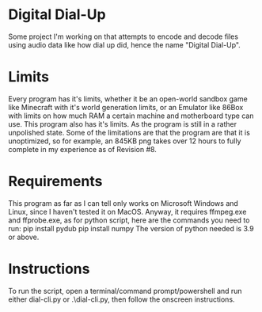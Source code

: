 # Digital Dial-Up
Some project I'm working on that attempts to encode and decode files using audio data like how dial up did, hence the name "Digital Dial-Up".

# Limits
Every program has it's limits, whether it be an open-world sandbox game like Minecraft with it's world generation limits, or an Emulator like 86Box with limits on how much RAM a certain machine and motherboard type can use. This program also has it's limits. As the program is still in a rather unpolished state. Some of the limitations are that the program are that it is unoptimized, so for example, an 845KB png takes over 12 hours to fully complete in my experience as of Revision #8.

# Requirements
This program as far as I can tell only works on Microsoft Windows and Linux, since I haven't tested it on MacOS. Anyway, it requires ffmpeg.exe and ffprobe.exe, as for python script, here are the commands you need to run: 
pip install pydub
pip install numpy
The version of python needed is 3.9 or above.

# Instructions
To run the script, open a terminal/command prompt/powershell and run either dial-cli.py or .\dial-cli.py, then follow the onscreen instructions.
